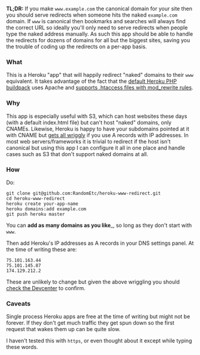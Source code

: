 __TL;DR:__ If you make `www.example.com` the canonical domain for your site then you should serve redirects when someone hits the naked `example.com` domain. If `www` is canonical then bookmarks and searches will always find the correct URL so ideally you'll only need to serve redirects when people type the naked address manually. As such this app should be able to handle the redirects for dozens of domains for all but the biggest sites, saving you the trouble of coding up the redirects on a per-app basis.

### What

This is a Heroku "app" that will happily redirect "naked" domains to their `www` equivalent. It takes advantage of the fact that the [default Heroku PHP buildpack](https://github.com/heroku/heroku-buildpack-php) uses Apache and [supports .htaccess files with mod_rewrite rules](http://kennethreitz.com/static-sites-on-heroku-cedar.html).

### Why

This app is especially useful with S3, which can host websites these days (with a default index.html file) but can't host "naked" domains, only CNAMEs. Likewise, Heroku is happy to have your subdomains pointed at it with CNAME but [gets all wriggly](https://devcenter.heroku.com/articles/avoiding-naked-domains-dns-arecords) if you use A records with IP addresses. In most web servers/frameworks it is trivial to redirect if the host isn't canonical but using this app I can configure it all in one place and handle cases such as S3 that don't support naked domains at all.

### How

Do:

    git clone git@github.com:RandomEtc/heroku-www-redirect.git
    cd heroku-www-redirect
    heroku create your-app-name
    heroku domains:add example.com
    git push heroku master

You can __add as many domains as you like___, so long as they don't start with `www`.

Then add Heroku's IP addresses as A records in your DNS settings panel. At the time of writing these are:

    75.101.163.44
    75.101.145.87
    174.129.212.2

These are unlikely to change but given the above wriggling you should [check the Devcenter](https://devcenter.heroku.com/articles/custom-domains#naked-domains-mydomaincom) to confirm.

### Caveats

Single process Heroku apps are free at the time of writing but might not be forever. If they don't get much traffic they get spun down so the first request that wakes them up can be quite slow.

I haven't tested this with `https`, or even thought about it except while typing these words.


